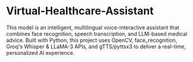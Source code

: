 # Virtual-Healthcare-Assistant
This model is an intelligent, multilingual voice-interactive assistant that combines face recognition, speech transcription, and LLM-based medical advice. Built with Python, this project uses OpenCV, face_recognition, Groq's Whisper &amp; LLaMA-3 APIs, and gTTS/pyttsx3 to deliver a real-time, personalized AI experience.
